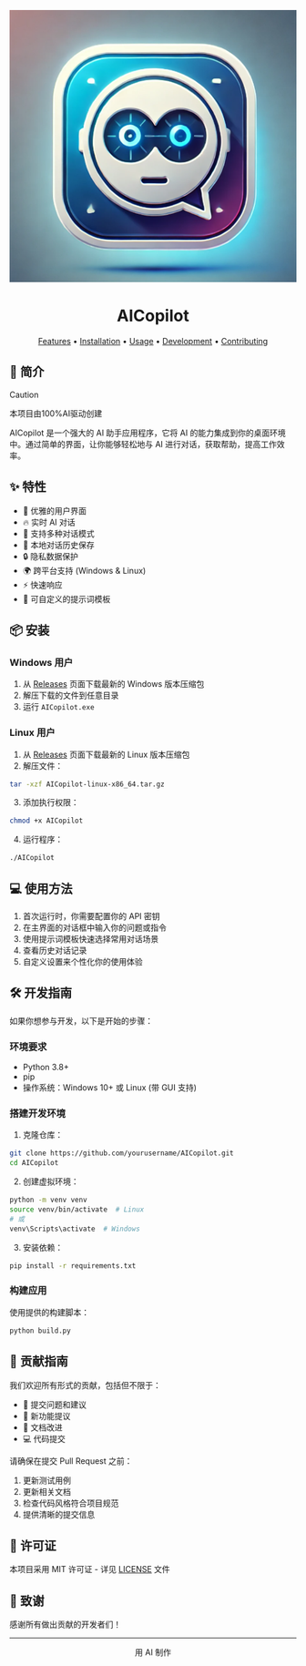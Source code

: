 <p align="center">
  <img src="assets/app_icon.ico" alt="AICopilot Logo" />
</p>

<h1 align="center">AICopilot</h1>

<p align="center">
  <a href="#features">Features</a> •
  <a href="#installation">Installation</a> •
  <a href="#usage">Usage</a> •
  <a href="#development">Development</a> •
  <a href="#contributing">Contributing</a>
</p>

## 🚀 简介
> [!caution]
> 本项目由100%AI驱动创建

AICopilot 是一个强大的 AI 助手应用程序，它将 AI 的能力集成到你的桌面环境中。通过简单的界面，让你能够轻松地与 AI 进行对话，获取帮助，提高工作效率。


## ✨ 特性

- 🌈 优雅的用户界面
- 🔥 实时 AI 对话
- 📝 支持多种对话模式
- 💾 本地对话历史保存
- 🔒 隐私数据保护
- 🌍 跨平台支持 (Windows & Linux)
- ⚡️ 快速响应
- 🎨 可自定义的提示词模板

## 📦 安装

### Windows 用户

1. 从 [Releases](https://github.com/yourusername/AICopilot/releases) 页面下载最新的 Windows 版本压缩包
2. 解压下载的文件到任意目录
3. 运行 `AICopilot.exe`

### Linux 用户

1. 从 [Releases](https://github.com/yourusername/AICopilot/releases) 页面下载最新的 Linux 版本压缩包
2. 解压文件：
```bash
tar -xzf AICopilot-linux-x86_64.tar.gz
```
3. 添加执行权限：
```bash
chmod +x AICopilot
```
4. 运行程序：
```bash
./AICopilot
```

## 💻 使用方法

1. 首次运行时，你需要配置你的 API 密钥
2. 在主界面的对话框中输入你的问题或指令
3. 使用提示词模板快速选择常用对话场景
4. 查看历史对话记录
5. 自定义设置来个性化你的使用体验

## 🛠️ 开发指南

如果你想参与开发，以下是开始的步骤：

### 环境要求

- Python 3.8+
- pip
- 操作系统：Windows 10+ 或 Linux (带 GUI 支持)

### 搭建开发环境

1. 克隆仓库：
```bash
git clone https://github.com/yourusername/AICopilot.git
cd AICopilot
```

2. 创建虚拟环境：
```bash
python -m venv venv
source venv/bin/activate  # Linux
# 或
venv\Scripts\activate  # Windows
```

3. 安装依赖：
```bash
pip install -r requirements.txt
```

### 构建应用

使用提供的构建脚本：
```bash
python build.py
```

## 🤝 贡献指南

我们欢迎所有形式的贡献，包括但不限于：

- 🐛 提交问题和建议
- 🌟 新功能提议
- 📝 文档改进
- 💻 代码提交

请确保在提交 Pull Request 之前：

1. 更新测试用例
2. 更新相关文档
3. 检查代码风格符合项目规范
4. 提供清晰的提交信息

## 📄 许可证

本项目采用 MIT 许可证 - 详见 [LICENSE](LICENSE) 文件

## 🙏 致谢

感谢所有做出贡献的开发者们！

---

<p align="center">用 AI 制作</p>
